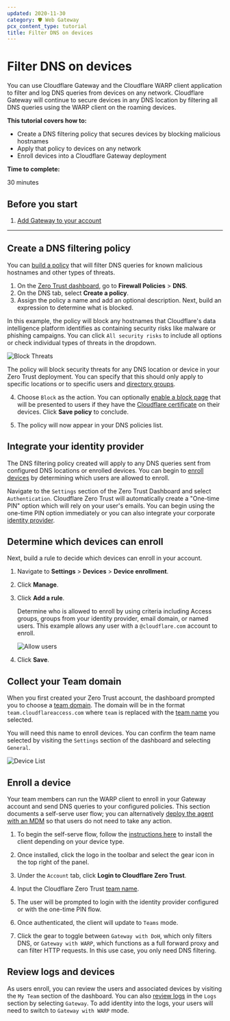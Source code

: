 ```yaml
---
updated: 2020-11-30
category: 🛡️ Web Gateway
pcx_content_type: tutorial
title: Filter DNS on devices
---
```


# Filter DNS on devices

You can use Cloudflare Gateway and the Cloudflare WARP client application to filter and log DNS queries from devices on any network. Cloudflare Gateway will continue to secure devices in any DNS location by filtering all DNS queries using the WARP client on the roaming devices.

**This tutorial covers how to:**

- Create a DNS filtering policy that secures devices by blocking malicious hostnames
- Apply that policy to devices on any network
- Enroll devices into a Cloudflare Gateway deployment

**Time to complete:**

30 minutes

## Before you start

1.  [Add Gateway to your account](/cloudflare-one/setup/)

---

## Create a DNS filtering policy

You can [build a policy](/cloudflare-one/policies/filtering/dns-policies/) that will filter DNS queries for known malicious hostnames and other types of threats. 

1. On the [Zero Trust dashboard](https://dash.teams.cloudflare.com), go to **Firewall Policies** > **DNS**.
2. On the DNS tab, select **Create a policy**.
3. Assign the policy a name and add an optional description. Next, build an expression to determine what is blocked.

In this example, the policy will block any hostnames that Cloudflare's data intelligence platform identifies as containing security risks like malware or phishing campaigns. You can click `All security risks` to include all options or check individual types of threats in the dropdown.

![Block Threats](/cloudflare-one/static/secure-web-gateway/secure-dns-devices/block-threats.png)

The policy will block security threats for any DNS location or device in your Zero Trust deployment. You can specify that this should only apply to specific locations or to specific users and [directory groups](/cloudflare-one/tutorials/identity-dns/).

4. Choose `Block` as the action. You can optionally [enable a block page](/cloudflare-one/policies/filtering/configuring-block-page/) that will be presented to users if they have the [Cloudflare certificate](/cloudflare-one/connections/connect-devices/warp/user-side-certificates/) on their devices. Click **Save policy** to conclude.

5. The policy will now appear in your DNS policies list.

## Integrate your identity provider

The DNS filtering policy created will apply to any DNS queries sent from configured DNS locations or enrolled devices. You can begin to [enroll devices](/cloudflare-one/connections/connect-devices/warp/deployment/) by determining which users are allowed to enroll.

Navigate to the `Settings` section of the Zero Trust Dashboard and select `Authentication`. Cloudflare Zero Trust will automatically create a "One-time PIN" option which will rely on your user's emails. You can begin using the one-time PIN option immediately or you can also integrate your corporate [identity provider](/cloudflare-one/identity/idp-integration/).

## Determine which devices can enroll

Next, build a rule to decide which devices can enroll in your account.

1.  Navigate to **Settings** > **Devices** > **Device enrollment**.

1.  Click **Manage**.

1.  Click **Add a rule**.

    Determine who is allowed to enroll by using criteria including Access groups, groups from your identity provider, email domain, or named users. This example allows any user with a `@cloudflare.com` account to enroll.

    ![Allow users](/cloudflare-one/static/secure-web-gateway/block-football/allow-cf-users.png)

1.  Click **Save**.

## Collect your Team domain

When you first created your Zero Trust account, the dashboard prompted you to choose a [team domain](/cloudflare-one/glossary/#team-domain). The domain will be in the format `team.cloudflareaccess.com` where `team` is replaced with the [team name](/cloudflare-one/glossary/#team-name) you selected.

You will need this name to enroll devices. You can confirm the team name selected by visiting the `Settings` section of the dashboard and selecting `General`.

![Device List](/cloudflare-one/static/secure-web-gateway/secure-dns-devices/team-name.png)

## Enroll a device

Your team members can run the WARP client to enroll in your Gateway account and send DNS queries to your configured policies. This section documents a self-serve user flow; you can alternatively [deploy the agent with an MDM](/cloudflare-one/connections/connect-devices/warp/deployment/) so that users do not need to take any action.

1. To begin the self-serve flow, follow the [instructions here](/cloudflare-one/connections/connect-devices/warp/) to install the client depending on your device type.

2. Once installed, click the logo in the toolbar and select the gear icon in the top right of the panel.

3. Under the `Account` tab, click **Login to Cloudflare Zero Trust**.

4. Input the Cloudflare Zero Trust [team name](/cloudflare-one/glossary/#team-name).

5. The user will be prompted to login with the identity provider configured or with the one-time PIN flow.

6. Once authenticated, the client will update to `Teams` mode.

7. Click the gear to toggle between `Gateway with DoH`, which only filters DNS, or `Gateway with WARP`, which functions as a full forward proxy and can filter HTTP requests. In this use case, you only need DNS filtering.

## Review logs and devices

As users enroll, you can review the users and associated devices by visiting the `My Team` section of the dashboard. You can also [review logs](/cloudflare-one/tutorials/review-gateway-block/) in the `Logs` section by selecting `Gateway`. To add identity into the logs, your users will need to switch to `Gateway with WARP` mode.
